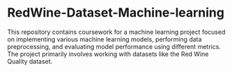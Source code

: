 # RedWine-Dataset-Machine-learning
This repository contains coursework for a machine learning project focused on implementing various machine learning models, performing data preprocessing, and evaluating model performance using different metrics. The project primarily involves working with datasets like the Red Wine Quality dataset.
